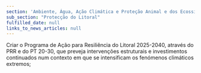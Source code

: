 ```yaml
---
section: 'Ambiente, Água, Ação Climática e Proteção Animal e dos Ecossistemas'
sub_section: "Protecção do Litoral"
fulfilled_date: null
links_to_news_articles: null
---
```


Criar o Programa de Ação para Resiliência do Litoral 2025-2040, através do PRR e do PT 20-30, que preveja intervenções estruturais e investimentos continuados num contexto em que se intensificam os fenómenos climáticos extremos;